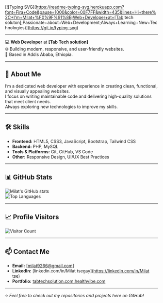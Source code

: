 <!-- Animated Typing Effect -->
[![Typing SVG](https://readme-typing-svg.herokuapp.com?font=Fira+Code&pause=1000&color=00F7FF&width=435&lines=Hi+there%2C+I'm+Milat+%F0%9F%91%8B;Web+Developer+at+[Tab tech soluton];Passionate+about+Web+Development;Always+Learning+New+Technologies)](https://git.io/typing-svg)

---

💻 **Web Developer** at **[Tab Tech solution]**  
🌐 Building modern, responsive, and user-friendly websites.  
📍 Based in Addis Ababa, Ethiopia.  

---

## 🚀 About Me
I’m a dedicated web developer with experience in creating clean, functional, and visually appealing websites.  
I focus on writing maintainable code and delivering high-quality solutions that meet client needs.  
Always exploring new technologies to improve my skills.  

---

## 🛠 Skills
- **Frontend:** HTML5, CSS3, JavaScript, Bootstrap, Tailwind CSS  
- **Backend:** PHP, MySQL  
- **Tools & Platforms:** Git, GitHub, VS Code  
- **Other:** Responsive Design, UI/UX Best Practices  

---

## 📊 GitHub Stats
![Milat's GitHub stats](https://github-readme-stats.vercel.app/api?username=YOUR_GITHUB_USERNAME&show_icons=true&theme=tokyonight)  
![Top Languages](https://github-readme-stats.vercel.app/api/top-langs/?username=YOUR_GITHUB_USERNAME&layout=compact&theme=tokyonight)  

---

## 📈 Profile Visitors
![Visitor Count](https://komarev.com/ghpvc/?username=YOUR_GITHUB_USERNAME&color=blue&style=for-the-badge)  

---

## 📫 Contact Me
- **Email:** [milat9266@gmail.com]  
- **LinkedIn:** [linkedin.com/in/Milat tsegay](https://linkedin.com/in/Milat tse)  
- **Portfolio:** [tabtechsolution.com.healthvibe.com](https://tabtechsolution.com.healthvibe.com)  

---

⭐ *Feel free to check out my repositories and projects here on GitHub!*
